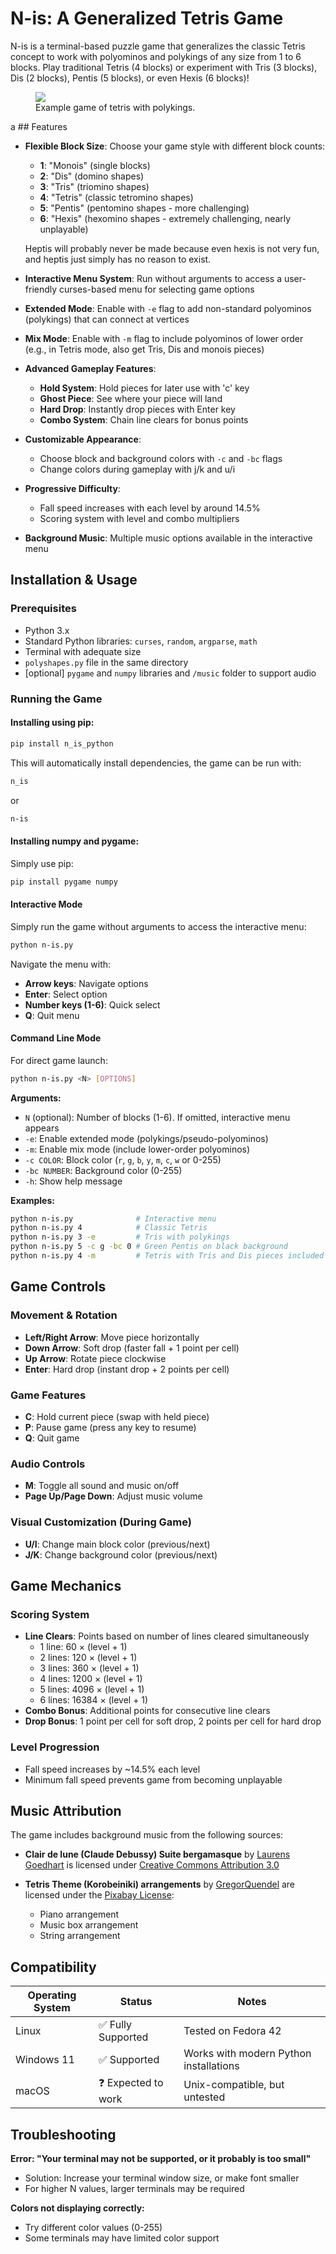 # N-is: A Generalized Tetris Game

N-is is a terminal-based puzzle game that generalizes the classic Tetris concept to work with polyominos and polykings of any size from 1 to 6 blocks. Play traditional Tetris (4 blocks) or experiment with Tris (3 blocks), Dis (2 blocks), Pentis (5 blocks), or even Hexis (6 blocks)!

<figure>
    <img src="./example.png">
    <figcaption>Example game of tetris with polykings.</figcaption>
</figure>
a
## Features

- **Flexible Block Size**: Choose your game style with different block counts:
  - **1**: "Monois" (single blocks)
  - **2**: "Dis" (domino shapes) 
  - **3**: "Tris" (triomino shapes)
  - **4**: "Tetris" (classic tetromino shapes)
  - **5**: "Pentis" (pentomino shapes - more challenging)
  - **6**: "Hexis" (hexomino shapes - extremely challenging, nearly unplayable)

  Heptis will probably never be made because even hexis is not very fun, and heptis just simply has no reason to exist.

- **Interactive Menu System**: Run without arguments to access a user-friendly curses-based menu for selecting game options

- **Extended Mode**: Enable with `-e` flag to add non-standard polyominos (polykings) that can connect at vertices

- **Mix Mode**: Enable with `-m` flag to include polyominos of lower order (e.g., in Tetris mode, also get Tris, Dis and monois pieces)

- **Advanced Gameplay Features**:
  - **Hold System**: Hold pieces for later use with 'c' key
  - **Ghost Piece**: See where your piece will land
  - **Hard Drop**: Instantly drop pieces with Enter key
  - **Combo System**: Chain line clears for bonus points

- **Customizable Appearance**: 
  - Choose block and background colors with `-c` and `-bc` flags
  - Change colors during gameplay with j/k and u/i

- **Progressive Difficulty**: 
  - Fall speed increases with each level by around 14.5%
  - Scoring system with level and combo multipliers

- **Background Music**: Multiple music options available in the interactive menu
## Installation & Usage

### Prerequisites

- Python 3.x
- Standard Python libraries: `curses`, `random`, `argparse`, `math`
- Terminal with adequate size
- `polyshapes.py` file in the same directory
- [optional] `pygame` and `numpy` libraries and `/music` folder to support audio

### Running the Game

#### Installing using pip:

```bash
pip install n_is_python
```

This will automatically install dependencies, the game can be run with:

```bash
n_is
```

or

```bash
n-is
```

#### Installing numpy and pygame:

Simply use pip:

```bash
pip install pygame numpy
```

#### Interactive Mode

Simply run the game without arguments to access the interactive menu:

```bash
python n-is.py
```

Navigate the menu with:
- **Arrow keys**: Navigate options
- **Enter**: Select option
- **Number keys (1-6)**: Quick select
- **Q**: Quit menu

#### Command Line Mode

For direct game launch:

```bash
python n-is.py <N> [OPTIONS]
```

**Arguments:**
- `N` (optional): Number of blocks (1-6). If omitted, interactive menu appears
- `-e`: Enable extended mode (polykings/pseudo-polyominos)
- `-m`: Enable mix mode (include lower-order polyominos)
- `-c COLOR`: Block color (`r`, `g`, `b`, `y`, `m`, `c`, `w` or 0-255)
- `-bc NUMBER`: Background color (0-255)
- `-h`: Show help message

**Examples:**
```bash
python n-is.py              # Interactive menu
python n-is.py 4            # Classic Tetris
python n-is.py 3 -e         # Tris with polykings
python n-is.py 5 -c g -bc 0 # Green Pentis on black background
python n-is.py 4 -m         # Tetris with Tris and Dis pieces included
```

## Game Controls

### Movement & Rotation
- **Left/Right Arrow**: Move piece horizontally
- **Down Arrow**: Soft drop (faster fall + 1 point per cell)
- **Up Arrow**: Rotate piece clockwise
- **Enter**: Hard drop (instant drop + 2 points per cell)

### Game Features
- **C**: Hold current piece (swap with held piece)
- **P**: Pause game (press any key to resume)
- **Q**: Quit game

### Audio Controls
- **M**: Toggle all sound and music on/off
- **Page Up/Page Down**: Adjust music volume

### Visual Customization (During Game)
- **U/I**: Change main block color (previous/next)
- **J/K**: Change background color (previous/next)

## Game Mechanics

### Scoring System
- **Line Clears**: Points based on number of lines cleared simultaneously
  - 1 line: 60 × (level + 1)
  - 2 lines: 120 × (level + 1)  
  - 3 lines: 360 × (level + 1)
  - 4 lines: 1200 × (level + 1)
  - 5 lines: 4096 × (level + 1)
  - 6 lines: 16384 × (level + 1)
- **Combo Bonus**: Additional points for consecutive line clears
- **Drop Bonus**: 1 point per cell for soft drop, 2 points per cell for hard drop

### Level Progression
- Fall speed increases by ~14.5% each level
- Minimum fall speed prevents game from becoming unplayable

## Music Attribution

The game includes background music from the following sources:

- **Clair de lune (Claude Debussy) Suite bergamasque** by [Laurens Goedhart](https://en.wikipedia.org/wiki/File:Clair_de_lune_(Claude_Debussy)_Suite_bergamasque.ogg) is licensed under [Creative Commons Attribution 3.0](https://creativecommons.org/licenses/by/3.0/)

- **Tetris Theme (Korobeiniki) arrangements** by [GregorQuendel](https://pixabay.com/users/gregorquendel-19912121/) are licensed under the [Pixabay License](https://pixabay.com/service/license-summary/):
  - Piano arrangement
  - Music box arrangement  
  - String arrangement

## Compatibility

| Operating System | Status | Notes |
|------------------|--------|-------|
| Linux | ✅ Fully Supported | Tested on Fedora 42 |
| Windows 11 | ✅ Supported | Works with modern Python installations |
| macOS | ❓ Expected to work | Unix-compatible, but untested |

## Troubleshooting

**Error: "Your terminal may not be supported, or it probably is too small"**
- Solution: Increase your terminal window size, or make font smaller
- For higher N values, larger terminals may be required

**Colors not displaying correctly:**
- Try different color values (0-255)
- Some terminals may have limited color support
